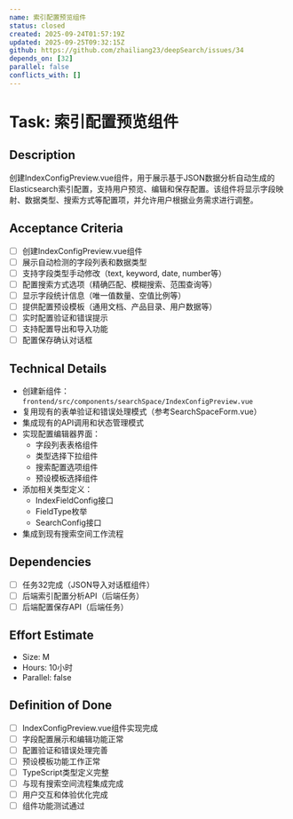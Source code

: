 ```yaml
---
name: 索引配置预览组件
status: closed
created: 2025-09-24T01:57:19Z
updated: 2025-09-25T09:32:15Z
github: https://github.com/zhailiang23/deepSearch/issues/34
depends_on: [32]
parallel: false
conflicts_with: []
---
```


# Task: 索引配置预览组件

## Description
创建IndexConfigPreview.vue组件，用于展示基于JSON数据分析自动生成的Elasticsearch索引配置，支持用户预览、编辑和保存配置。该组件将显示字段映射、数据类型、搜索方式等配置项，并允许用户根据业务需求进行调整。

## Acceptance Criteria
- [ ] 创建IndexConfigPreview.vue组件
- [ ] 展示自动检测的字段列表和数据类型
- [ ] 支持字段类型手动修改（text, keyword, date, number等）
- [ ] 配置搜索方式选项（精确匹配、模糊搜索、范围查询等）
- [ ] 显示字段统计信息（唯一值数量、空值比例等）
- [ ] 提供配置预设模板（通用文档、产品目录、用户数据等）
- [ ] 实时配置验证和错误提示
- [ ] 支持配置导出和导入功能
- [ ] 配置保存确认对话框

## Technical Details
- 创建新组件：`frontend/src/components/searchSpace/IndexConfigPreview.vue`
- 复用现有的表单验证和错误处理模式（参考SearchSpaceForm.vue）
- 集成现有的API调用和状态管理模式
- 实现配置编辑器界面：
  - 字段列表表格组件
  - 类型选择下拉组件
  - 搜索配置选项组件
  - 预设模板选择组件
- 添加相关类型定义：
  - IndexFieldConfig接口
  - FieldType枚举
  - SearchConfig接口
- 集成到现有搜索空间工作流程

## Dependencies
- [ ] 任务32完成（JSON导入对话框组件）
- [ ] 后端索引配置分析API（后端任务）
- [ ] 后端配置保存API（后端任务）

## Effort Estimate
- Size: M
- Hours: 10小时
- Parallel: false

## Definition of Done
- [ ] IndexConfigPreview.vue组件实现完成
- [ ] 字段配置展示和编辑功能正常
- [ ] 配置验证和错误处理完善
- [ ] 预设模板功能工作正常
- [ ] TypeScript类型定义完整
- [ ] 与现有搜索空间流程集成完成
- [ ] 用户交互和体验优化完成
- [ ] 组件功能测试通过